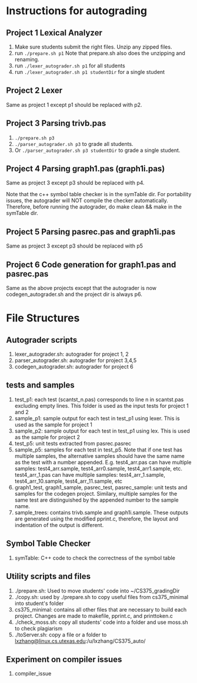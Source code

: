 # Instructions for autograding

## Project 1 Lexical Analyzer

1. Make sure students submit the right files. Unzip any zipped files.
2. run `./prepare.sh p1`
   Note that prepare.sh also does the unzipping and renaming.
3. run `./lexer_autograder.sh p1` for all students
4. run `./lexer_autograder.sh p1 studentDir` for a single student

## Project 2 Lexer

Same as project 1 except p1 should be replaced with p2.

## Project 3 Parsing trivb.pas

1. `./prepare.sh p3`
2. `./parser_autograder.sh p3` to grade all students.
3. Or `./parser_autograder.sh p3 studentDir` to grade a single student.

## Project 4 Parsing graph1.pas (graph1i.pas)

Same as project 3 except p3 should be replaced with p4.

Note that the c++ symbol table checker is in the symTable dir.
For portability issues, the autograder will NOT compile the checker automatically.
Therefore, before running the autograder, do make clean && make in the symTable dir.

## Project 5 Parsing pasrec.pas and graph1i.pas

Same as project 3 except p3 should be replaced with p5

## Project 6 Code generation for graph1.pas and pasrec.pas

Same as the above projects except that the autograder is now codegen_autograder.sh and the project dir is always p6.

# File Structures

## Autograder scripts

1. lexer_autograder.sh: autograder for project 1, 2
2. parser_autograder.sh: autograder for project 3,4,5
3. codegen_autograder.sh: autograder for project 6

## tests and samples

1. test_p1: each test (scantst_n.pas) corresponds to line n in scantst.pas excluding empty lines. This folder is used as the input tests for project 1 and 2
2. sample_p1: sample output for each test in test_p1 using lexer. This is used as the sample for project 1
3. sample_p2: sample output for each test in test_p1 using lex. This is used as the sample for project 2
4. test_p5: unit tests extracted from pasrec.pasrec
5. sample_p5: samples for each test in test_p5. Note that if one test has multiple samples, the alternative samples should have the same name as the test with a number appended.
   E.g. test4_arr.pas can have multiple samples: test4_arr.sample, test4_arr0.sample, test4_arr1.sample, etc.
   test4_arr_1.pas can have multiple samples: test4_arr_1.sample, test4_arr_10.sample, test4_arr_11.sample, etc
6. graph1_test, graph1_sample, pasrec_test, pasrec_sample: unit tests and samples for the codegen project. Similary, multiple samples for the same test are distinguished by the appended number to the sample name.
7. sample_trees: contains trivb.sample and graph1i.sample. These outputs are generated using the modified pprint.c, therefore, the layout and indentation of the output is different.

## Symbol Table Checker

1. symTable: C++ code to check the correctness of the symbol table

## Utility scripts and files

1. ./prepare.sh: Used to move students' code into ~/CS375_gradingDir
2. ./copy.sh: used by ./prepare.sh to copy useful files from cs375_minimal into student's folder
3. cs375_minimal: contains all other files that are necessary to build each project. Changes are made to makefile, pprint.c, and printtoken.c
4. ./check_moss.sh: copy all students' code into a folder and use moss.sh to check plagiarism
5. ./toServer.sh: copy a file or a folder to lxzhang@linux.cs.utexas.edu:/u/lxzhang/CS375_auto/

## Experiment on compiler issues

1. compiler_issue

